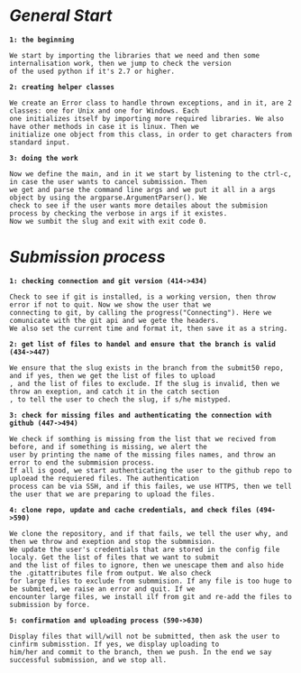 # _General Start_
**`1: the beginning`**
```
We start by importing the libraries that we need and then some internalisation work, then we jump to check the version
of the used python if it's 2.7 or higher.
```
**`2: creating helper classes`**
```
We create an Error class to handle thrown exceptions, and in it, are 2 classes: one for Unix and one for Windows. Each
one initializes itself by importing more required libraries. We also have other methods in case it is linux. Then we
initialize one object from this class, in order to get characters from standard input.
```
**`3: doing the work`**
```
Now we define the main, and in it we start by listening to the ctrl-c, in case the user wants to cancel submission. Then
we get and parse the command line args and we put it all in a args object by using the argparse.ArgumentParser(). We
check to see if the user wants more detailes about the submision process by checking the verbose in args if it existes.
Now we sumbit the slug and exit with exit code 0.
```
# _Submission process_
**`1: checking connection and git version (414->434)`**
```
Check to see if git is installed, is a working version, then throw error if not to quit. Now we show the user that we
connecting to git, by calling the progress("Connecting"). Here we comunicate with the git api and we gete the headers.
We also set the current time and format it, then save it as a string.
```
**`2: get list of files to handel and ensure that the branch is valid (434->447)`**
```
We ensure that the slug exists in the branch from the submit50 repo, and if yes, then we get the list of files to upload
, and the list of files to exclude. If the slug is invalid, then we throw an exeption, and catch it in the catch section
, to tell the user to chech the slug, if s/he mistyped.
```
**`3: check for missing files and authenticating the connection with github (447->494)`**
```
We check if somthing is missing from the list that we recived from before, and if something is missing, we alert the
user by printing the name of the missing files names, and throw an error to end the submmision process.
If all is good, we start authenticating the user to the github repo to uploead the requiered files. The authentication
process can be via SSH, and if this failes, we use HTTPS, then we tell the user that we are preparing to upload the files.
```
**`4: clone repo, update and cache credentials, and check files (494->590)`**
```
We clone the repository, and if that fails, we tell the user why, and then we throw and exeption and stop the submmision.
We update the user's credentials that are stored in the config file localy. Get the list of files that we want to submit
and the list of files to ignore, then we unescape them and also hide the .gitattributes file from output. We also check
for large files to exclude from submmision. If any file is too huge to be submited, we raise an error and quit. If we
encounter large files, we install ilf from git and re-add the files to submission by force.
```
**`5: confirmation and uploading process (590->630)`**
```
Display files that will/will not be submitted, then ask the user to cinfirm submisstion. If yes, we display uploading to
him/her and commit to the branch, then we push. In the end we say successful submission, and we stop all.
```